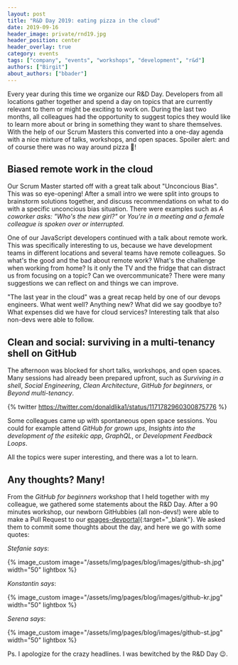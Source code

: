 ```yaml
---
layout: post
title: "R&D Day 2019: eating pizza in the cloud"
date: 2019-09-16
header_image: private/rnd19.jpg
header_position: center
header_overlay: true
category: events
tags: ["company", "events", "workshops", "development", "r&d"]
authors: ["Birgit"]
about_authors: ["bbader"]
---
```


Every year during this time we organize our R&D Day.
Developers from all locations gather together and spend a day on topics that are currently relevant to them or might be exciting to work on.
During the last two months, all colleagues had the opportunity to suggest topics they would like to learn more about or bring in something they want to share themselves.
With the help of our Scrum Masters this converted into a one-day agenda with a nice mixture of talks, workshops, and open spaces.
Spoiler alert: and of course there was no way around pizza 🍕!

## Biased remote work in the cloud

Our Scrum Master started off with a great talk about "Unconcious Bias".
This was so eye-opening!
After a small intro we were split into groups to brainstorm solutions together, and discuss recommendations on what to do with a specific unconcious bias situation.
There were examples such as *A coworker asks: "Who's the new girl?"* or *You're in a meeting and a female colleague is spoken over or interrupted.*

One of our JavaScript developers continued with a talk about remote work.
This was specifically interesting to us, because we have development teams in different locations and several teams have remote colleagues.
So what's the good and the bad about remote work?
What's the challenge when working from home?
Is it only the TV and the fridge that can distract us from focusing on a topic?
Can we overcommunicate?
There were many suggestions we can reflect on and things we can improve.

"The last year in the cloud" was a great recap held by one of our devops engineers.
What went well?
Anything new?
What did we say goodbye to?
What expenses did we have for cloud services?
Interesting talk that also non-devs were able to follow.

## Clean and social: surviving in a multi-tenancy shell on GitHub

The afternoon was blocked for short talks, workshops, and open spaces.
Many sessions had already been prepared upfront, such as *Surviving in a shell*, *Social Engineering*, *Clean Architecture*, *GitHub for beginners*, or *Beyond multi-tenancy*.

{% twitter https://twitter.com/donaldlika1/status/1171782960300875776 %}

Some colleagues came up with spontaneous open space sessions.
You could for example attend *GitHub for grown ups*, *Insights into the development of the esitekic app*, *GraphQL*, or *Development Feedback Loops*.

All the topics were super interesting, and there was a lot to learn.

## Any thoughts? Many!

From the *GitHub for beginners* workshop that I held together with my colleague, we gathered some statements about the R&D Day.
After a 90 minutes workshop, our newborn GitHubbies (all non-devs!) were able to make a Pull Request to our [epages-devportal](https://github.com/ePages-de/epages-devportal){:target="_blank"}.
We asked them to commit some thoughts about the day, and here we go with some quotes:

*Stefanie says*:

{% image_custom image="/assets/img/pages/blog/images/github-sh.jpg" width="50" lightbox %}

*Konstantin says*:

{% image_custom image="/assets/img/pages/blog/images/github-kr.jpg" width="50" lightbox %}

*Serena says*:

{% image_custom image="/assets/img/pages/blog/images/github-st.jpg" width="50" lightbox %} <br>

Ps. I apologize for the crazy headlines.
I was bewitched by the R&D Day 😉.
